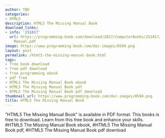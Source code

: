 ```yaml
---
author: TBD
categories:
- HTML5
description: HTML5 The Missing Manual Book
download_links:
- info: '251017'
  url: https://programming-book.com/download/2017/ComputerBooks/251017/HTML5 The Missing
    Manual.pdf
image: https://www.programming-book.com/doc-images/8594.png
layout: post
permalink: /html5-the-missing-manual-book.html
tags:
- free book download
- free pdf download
- free programming ebook
- pdf free
- HTML5 The Missing Manual Book ebook
- HTML5 The Missing Manual Book pdf
- HTML5 The Missing Manual Book pdf download
thumbnail_url: https://www.programming-book.com/doc-images/8594.png
title: HTML5 The Missing Manual Book
---
```


 
<div class="item-desc text-justify">
  "HTML5 The Missing Manual Book" is available in PDF format. This books is free to download. Learn from this free book and enhance your skills.
  <br>
  #HTML5 The Missing Manual Book ebook, #HTML5 The Missing Manual Book pdf, #HTML5 The Missing Manual Book pdf download
</div>